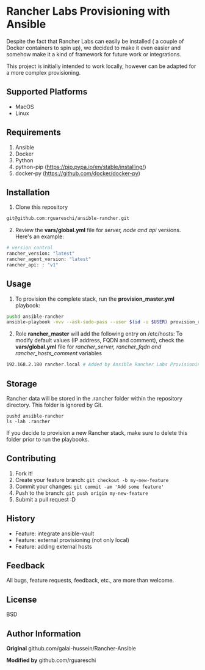 # Rancher Labs Provisioning with Ansible

Despite the fact that Rancher Labs can easily be installed ( a couple of Docker containers to spin up), we decided to make it even easier and somehow make it a kind of framework for future work or integrations.

This project is initially intended to work locally, however can be adapted for a more complex provisioning.

## Supported Platforms

* MacOS
* Linux

## Requirements

1. Ansible
2. Docker
3. Python
4. python-pip (https://pip.pypa.io/en/stable/installing/)
5. docker-py (https://github.com/docker/docker-py)

## Installation

1. Clone this repository
```bash
git@github.com:rguareschi/ansible-rancher.git
```

2. Review the **vars/global.yml** file for *server, node and api* versions. Here's an example:
```bash
# version control
rancher_version: "latest"
rancher_agent_version: "latest"
rancher_api: : "v1"
```

## Usage

1. To provision the complete stack, run the **provision_master.yml** playbook:
```bash
pushd ansible-rancher
ansible-playbook -vvv --ask-sudo-pass --user $(id -u $USER) provision_rancher.yml
```

2. Role **rancher_master** will add the following entry on /etc/hosts:
   To modify default values (IP address, FQDN and comment), check the **vars/global.yml** file for *rancher_server, rancher_fqdn and rancher_hosts_comment* variables
```bash
192.168.2.180 rancher.local # Added by Ansible Rancher Labs Provisioning
```

## Storage
Rancher data will be stored in the .rancher folder within the repository directory. This folder is ignored by Git.

```shell
pushd ansible-rancher
ls -lah .rancher
```

If you decide to provision a new Rancher stack, make sure to delete this folder prior to run the playbooks.

## Contributing

1. Fork it!
2. Create your feature branch: `git checkout -b my-new-feature`
3. Commit your changes: `git commit -am 'Add some feature'`
4. Push to the branch: `git push origin my-new-feature`
5. Submit a pull request :D

## History

* Feature: integrate ansible-vault
* Feature: external provisioning (not only local)
* Feature: adding external hosts

## Feedback

All bugs, feature requests, feedback, etc., are more than welcome.

## License

BSD

## Author Information

**Original**
github.com/galal-hussein/Rancher-Ansible

**Modified by**
github.com/rguareschi
